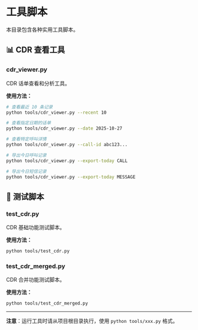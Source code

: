 # 工具脚本

本目录包含各种实用工具脚本。

## 📊 CDR 查看工具

### cdr_viewer.py

CDR 话单查看和分析工具。

**使用方法：**

```bash
# 查看最近 10 条记录
python tools/cdr_viewer.py --recent 10

# 查看指定日期的话单
python tools/cdr_viewer.py --date 2025-10-27

# 查看特定呼叫详情
python tools/cdr_viewer.py --call-id abc123...

# 导出今日呼叫记录
python tools/cdr_viewer.py --export-today CALL

# 导出今日短信记录
python tools/cdr_viewer.py --export-today MESSAGE
```

## 🧪 测试脚本

### test_cdr.py

CDR 基础功能测试脚本。

**使用方法：**
```bash
python tools/test_cdr.py
```

### test_cdr_merged.py

CDR 合并功能测试脚本。

**使用方法：**
```bash
python tools/test_cdr_merged.py
```

---

**注意**：运行工具时请从项目根目录执行，使用 `python tools/xxx.py` 格式。

